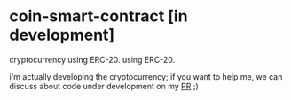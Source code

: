 # coin-smart-contract [in development]

cryptocurrency using ERC-20. using ERC-20.

i'm actually developing the cryptocurrency;
if you want to help me, we can discuss about code under development on my [PR](https://github.com/stefannovasky/coin-smart-contract/pull/1) ;)
